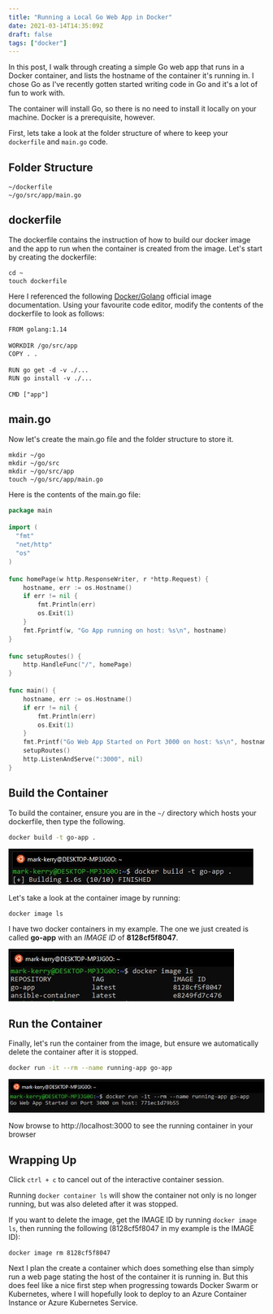 ```yaml
---
title: "Running a Local Go Web App in Docker"
date: 2021-03-14T14:35:09Z
draft: false
tags: ["docker"]
---
```


In this post, I walk through creating a simple Go web app that runs in a Docker container, and lists the hostname of the container it's running in. I chose Go as I've recently gotten started writing code in Go and it's a lot of fun to work with.

The container will install Go, so there is no need to install it locally on your machine. Docker is a prerequisite, however.

First, lets take a look at the folder structure of where to keep your `dockerfile` and `main.go` code.

## Folder Structure

```terminal
~/dockerfile
~/go/src/app/main.go
```

## dockerfile

The dockerfile contains the instruction of how to build our docker image and the app to run when the container is created from the image. Let's start by creating the dockerfile:

```teminal
cd ~
touch dockerfile
```

Here I referenced the following [Docker/Golang](https://hub.docker.com/_/golang) official image documentation. Using your favourite code editor, modify the contents of the dockerfile to look as follows:

```docker
FROM golang:1.14

WORKDIR /go/src/app
COPY . .

RUN go get -d -v ./...
RUN go install -v ./...

CMD ["app"]
```

## main.go

Now let's create the main.go file and the folder structure to store it.

```termial
mkdir ~/go
mkdir ~/go/src
mkdir ~/go/src/app
touch ~/go/src/app/main.go
```

Here is the contents of the main.go file:

```go
package main

import (
  "fmt"
  "net/http"
  "os"
)

func homePage(w http.ResponseWriter, r *http.Request) {
    hostname, err := os.Hostname()
	if err != nil {
		fmt.Println(err)
		os.Exit(1)
	}
    fmt.Fprintf(w, "Go App running on host: %s\n", hostname)
}

func setupRoutes() {
    http.HandleFunc("/", homePage)
}

func main() {
    hostname, err := os.Hostname()
	if err != nil {
		fmt.Println(err)
		os.Exit(1)
	}
    fmt.Printf("Go Web App Started on Port 3000 on host: %s\n", hostname)
    setupRoutes()
    http.ListenAndServe(":3000", nil)
}
```

## Build the Container

To build the container, ensure you are in the `~/` directory which hosts your dockerfile, then type the following.

```bash
docker build -t go-app .
```

![dockerBuild](images/dockerBuild.jpg)

Let's take a look at the container image by running:

```terminal
docker image ls
```

I have two docker containers in my example. The one we just created is called __go-app__ with an _IMAGE ID_ of __8128cf5f8047__.

![dockerImage](images/dockerImage.jpg)

## Run the Container

Finally, let's run the container from the image, but ensure we automatically delete the container after it is stopped.

```bash
docker run -it --rm --name running-app go-app
```

![dockerRun](images/dockerRun.jpg)

Now browse to http://localhost:3000 to see the running container in your browser

## Wrapping Up

Click `ctrl + c` to cancel out of the interactive container session.

Running `docker container ls` will show the container not only is no longer running, but was also deleted after it was stopped.

If you want to delete the image, get the IMAGE ID by running `docker image ls`, then running the following (8128cf5f8047 in my example is the IMAGE ID):

```terminal
docker image rm 8128cf5f8047
```

Next I plan the create a container which does something else than simply run a web page stating the host of the container it is running in. But this does feel like a nice first step when progressing towards Docker Swarm or Kubernetes, where I will hopefully look to deploy to an Azure Container Instance or Azure Kubernetes Service.
